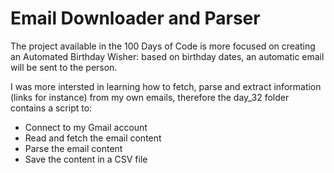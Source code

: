 # Email Downloader and Parser

The project available in the 100 Days of Code is more focused on creating an Automated Birthday Wisher: based on birthday dates, an automatic email will be sent to the person.

I was more intersted in learning how to fetch, parse and extract information (links for instance) from my own emails, therefore the day_32 folder contains a script to:

- Connect to my Gmail account
- Read and fetch the email content
- Parse the email content
- Save the content in a CSV file
